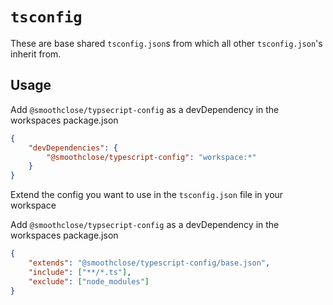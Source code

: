 # `tsconfig`

These are base shared `tsconfig.json`s from which all other `tsconfig.json`'s inherit from.

## Usage

Add `@smoothclose/typsecript-config` as a devDependency in the workspaces package.json

```json
{
	"devDependencies": {
		"@smoothclose/typescript-config": "workspace:*"
	}
}
```

Extend the config you want to use in the `tsconfig.json` file in your workspace

Add `@smoothclose/typsecript-config` as a devDependency in the workspaces package.json

```json
{
	"extends": "@smoothclose/typescript-config/base.json",
	"include": ["**/*.ts"],
	"exclude": ["node_modules"]
}
```
